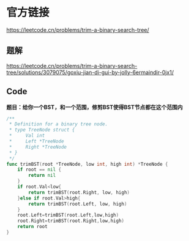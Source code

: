 # 官方链接

https://leetcode.cn/problems/trim-a-binary-search-tree/

## 题解

https://leetcode.cn/problems/trim-a-binary-search-tree/solutions/3079075/goxiu-jian-di-gui-by-jolly-6ermaindir-0jx1/

## Code

**题目：给你一个BST，和一个范围，修剪BST使得BST节点都在这个范围内**

```go
/**
 * Definition for a binary tree node.
 * type TreeNode struct {
 *     Val int
 *     Left *TreeNode
 *     Right *TreeNode
 * }
 */
func trimBST(root *TreeNode, low int, high int) *TreeNode {
    if root == nil {
        return nil
    }
    if root.Val<low{
        return trimBST(root.Right, low, high)
    }else if root.Val>high{
        return trimBST(root.Left, low, high)
    }
    root.Left=trimBST(root.Left,low,high)
    root.Right=trimBST(root.Right,low,high)
    return root
}
```



